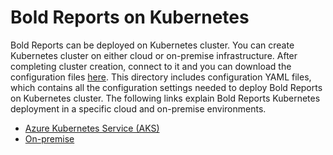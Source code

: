 # Bold Reports on Kubernetes

Bold Reports can be deployed on Kubernetes cluster. You can create Kubernetes cluster on either cloud or on-premise infrastructure. After completing cluster creation, connect to it and you can download the configuration files [here](deploy/). This directory includes configuration YAML files, which contains all the configuration settings needed to deploy Bold Reports on Kubernetes cluster. The following links explain Bold Reports Kubernetes deployment in a specific cloud and on-premise environments.

* [Azure Kubernetes Service (AKS)](docs/microsoft-aks.md)
* [On-premise](docs/on-premise.md)
